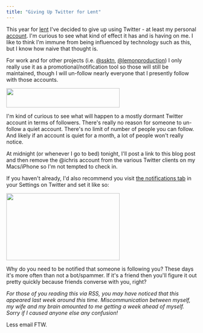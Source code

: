 ```yaml
---
title: "Giving Up Twitter for Lent"
---
```

<p>This year for <a href="https://en.wikipedia.org/wiki/Lent">lent</a> I've decided to give up using Twitter - at least my personal <a href="https://www.twitter.com/ichris">account</a>. I'm curious to see what kind of effect it has and is having on me. I like to think I'm immune from being influenced by technology such as this, but I know how naive that thought is.</p>
<p>For work and for other projects (i.e. <a href="https://www.twitter.com/ssktn">@ssktn</a>, <a href="https://www.twitter.com/lemonproduction">@lemonproduction</a>) I only really use it as a promotional/notification tool so those will still be maintained, though I will un-follow nearly everyone that I presently follow with those accounts.</p>
<p><a href="https://chrisenns.com/wp-content/uploads/2011/03/twitteraccountdetails.jpg"><img src="https://chrisenns.com/wp-content/uploads/2011/03/twitteraccountdetails-300x51.jpg" alt="" title="twitteraccountdetails" width="300" height="51" class="aligncenter size-medium wp-image-19368" /></a></p>
<p>I'm kind of curious to see what will happen to a mostly dormant Twitter account in terms of followers. There's really no reason for someone to un-follow a quiet account. There's no limit of number of people you can follow. And likely if an account is quiet for a month, a lot of people won't really notice.</p>
<p>At midnight (or whenever I go to bed) tonight, I'll post a link to this blog post and then remove the @ichris account from the various Twitter clients on my Macs/iPhone so I'm not tempted to check in.</p>
<p>If you haven't already, I'd also recommend you visit <a href="https://twitter.com/settings/notifications">the notifications tab</a> in your Settings on Twitter and set it like so:</p>
<p><a href="https://chrisenns.com/wp-content/uploads/2011/03/twittersettings.jpg"><img src="https://chrisenns.com/wp-content/uploads/2011/03/twittersettings-300x177.jpg" alt="" title="twittersettings" width="300" height="177" class="aligncenter size-medium wp-image-19369" /></a></p>
<p>Why do you need to be notified that someone is following you? These days it's more often than not a bot/spammer. If it's a friend then you'll figure it out pretty quickly because friends converse with you, right?</p>
<p><em>For those of you reading this via RSS, you may have noticed that this appeared last week around this time. Miscommunication between myself, my wife and my brain amounted to me getting a week ahead of myself. Sorry if I caused anyone else any confusion!</em></p>
<p>Less email FTW.</p>
